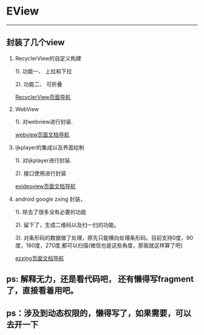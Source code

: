 # EView

--------------------------



## 封装了几个view

1. RecyclerView的自定义构建

    1). 功能一、 上拉和下拉

    2). 功能二、 可折叠

    <a href="/doc/erecycleview.md" >RecyclerView页面导航</a>

2. WebView

    1). 对webview进行封装.

    <a href="/doc/ewebview.md" >webview页面文档导航</a>

3. ijkplayer的集成以及界面绘制

    1). 对ijkplayer进行封装.

    2). 接口使用进行封装

    <a href="/doc/evideoview.md" >evideoview页面文档导航</a>

4. android google zxing 封装，

    1). 除去了很多没有必要的功能

    2). 留下了，生成二维码以及扫一扫的功能。

    3). 对条形码的数据做了处理，原先只能横向处理条形码。目前支持0度，90度，180度，270度,都可以扫描(微信也是这些角度，那我就这样算了吧)

    <a href="/doc/ezxing.md" >ezxing页面文档导航</a>


## ps: 解释无力，还是看代码吧， 还有懒得写fragment了，直接看着用吧。

## ps：涉及到动态权限的，懒得写了，如果需要，可以去开一下